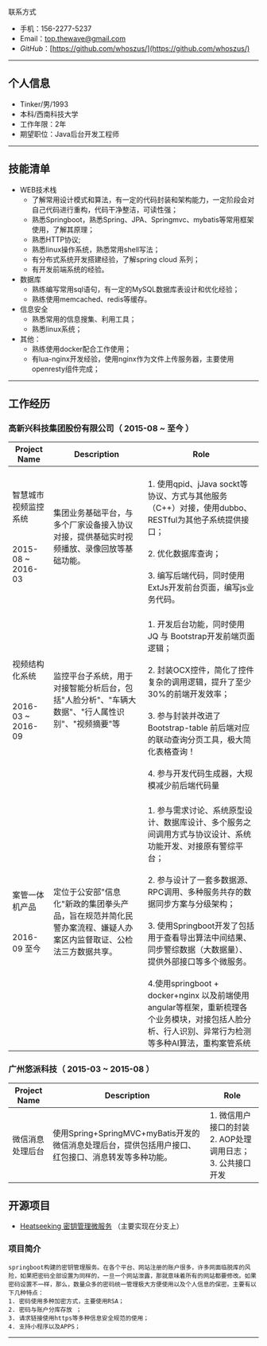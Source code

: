 联系方式

- 手机：156-2277-5237
- Email：top.thewave@gmail.com
- $GitHub：$[https://github.com/whoszus/](https://github.com/whoszus/)

---
## 个人信息

 - Tinker/男/1993 
 - 本科/西南科技大学 
 - 工作年限：2年 
 - 期望职位：Java后台开发工程师

---
## 技能清单

- WEB技术栈
    - 了解常用设计模式和算法，有一定的代码封装和架构能力，一定阶段会对自己代码进行重构，代码干净整洁，可读性强；
    - 熟悉Springboot，熟悉Spring、JPA、Springmvc、mybatis等常用框架使用，了解其原理；
    - 熟悉HTTP协议;
    - 熟悉linux操作系统，熟悉常用shell写法；
    - 有分布式系统开发搭建经验，了解spring cloud 系列；
    - 有开发前端系统的经验。
- 数据库
    - 熟练编写常用sql语句，有一定的MySQL数据库表设计和优化经验；
    - 熟练使用memcached、redis等缓存。
- 信息安全
    - 熟悉常用的信息搜集、利用工具；
    - 熟悉linux系统；
- 其他：
    - 熟练使用docker配合工作使用；
    -  有lua-nginx开发经验，使用nginx作为文件上传服务器，主要使用openresty组件完成；

---

## 工作经历

### 高新兴科技集团股份有限公司（ 2015-08 ~ 至今 ）

| Project Name                             | Description                              | Role                                     |
| ---------------------------------------- | ---------------------------------------- | ---------------------------------------- |
| 智慧城市视频监控系统 <br></br> <br> 2015-08 ~ 2016-03 </br> | 集团业务基础平台，与多个厂家设备接入协议对接，提供基础实时视频播放、录像回放等基础功能。 | <br>1. 使用qpid、jJava sockt等协议、方式与其他服务（C++）对接，使用dubbo、RESTful为其他子系统提供接口；</br> <br>2. 优化数据库查询；</br><br>3. 编写后端代码，同时使用ExtJs开发前台页面，编写js业务代码。</br> |
| 视频结构化系统 <br></br> <br> 2016-03 ~ 2016-09 </br> | 监控平台子系统，用于对接智能分析后台，包括"人脸分析"、"车辆大数据"、"行人属性识别"、"视频摘要"等 | <br>1. 开发后台功能，同时使用JQ 与 Bootstrap开发前端页面逻辑； </br><br>2. 封装OCX控件，简化了控件复杂的调用逻辑，提升了至少30%的前端开发效率； </br><br>3. 参与封装并改进了Bootstrap-table 前后端对应的联动查询分页工具，极大简化表格查询！ </br><br>4. 参与开发代码生成器，大规模减少前后端代码量 </br> |
| 案管一体机产品 <br></br> <br> 2016-09 至今 </br>  | 定位于公安部"信息化"新政的集团拳头产品，旨在规范并简化民警办案流程、嫌疑人办案区内监督取证、公检法三方数据共享。 | <br>1. 参与需求讨论、系统原型设计、数据库设计、多个服务之间调用方式与协议设计、系统功能开发、对接原有警综平台；</br> <br>2. 参与设计了一套多数据源、RPC调用、多种服务共存的数据同步方案与分级架构；</br><br>3. 使用Springboot开发了包括用于查看导出算法中间结果、同步警综数据（大数据量）、提供外部接口等多个微服务。 </br> <br>4.使用springboot + docker+nginx 以及前端使用angular等框架，重新梳理各个业务模块，对接包括人脸分析、行人识别、异常行为检测等多种AI算法，重构案管系统</br> |


### 广州悠派科技（ 2015-03 ~ 2015-08 ）

| Project Name | Description                              | Role                               |
| ------------ | ---------------------------------------- | ---------------------------------- |
| 微信消息处理后台     | 使用Spring+SpringMVC+myBatis开发的微信消息处理后台，提供包括用户接口、红包接口、消息转发等多种功能。 | 1. 微信用户接口的封装2. AOP处理调用日志；3. 公共接口开发 |


## 开源项目

- [Heatseeking 密钥管理微服务](https://github.com/whoszus/HeatSeeking) （主要实现在分支上）

### 项目简介 
``` 
springboot构建的密钥管理服务。在各个平台、网站注册的账户很多，许多网面临脱库的风险，如果把密码全部设置为同样的，一旦一个网站泄露，那就意味着所有的网站都要修改。如果密码设置不一样，那么，数量众多的密码统一管理极大方便使用以及个人信息的保密。主要有以下几种特点：
1. 密码使用多种加密方式，主要使用RSA；
2. 密码与账户分库存放 ；
3. 请求链接使用https等多种信息安全规范的使用； 
4. 支持小程序以及APPS；
```
---